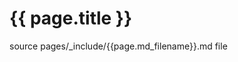 # {{ page.title }}
<!--{% include publish-box.html %}-->

source pages/_include/{{page.md_filename}}.md  file
